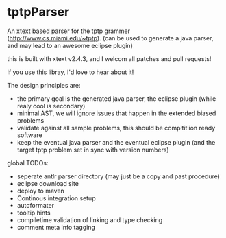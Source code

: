 tptpParser
==========

An xtext based parser for the tptp grammer (http://www.cs.miami.edu/~tptp).  (can be used to generate a java parser, and may lead to an awesome eclipse plugin)

this is built with xtext v2.4.3, and I welcom all patches and pull requests!

If you use this libray, I'd love to hear about it!


The design principles are:
 * the primary goal is the generated java parser, the eclipse plugin (while realy cool is secondary)
 * minimal AST, we will ignore issues that happen in the extended biased problems
 * validate against all sample problems, this should be compititiion ready software
 * keep the eventual java parser and the eventual eclipse plugin (and the target tptp problem set in sync with version numbers)

global TODOs:
 * seperate antlr parser directory (may just be a copy and past procedure)
 * eclipse download site
 * deploy to maven
 * Continous integration setup
 * autoformater
 * tooltip hints
 * compiletime validation of linking and type checking
 * comment meta info tagging
